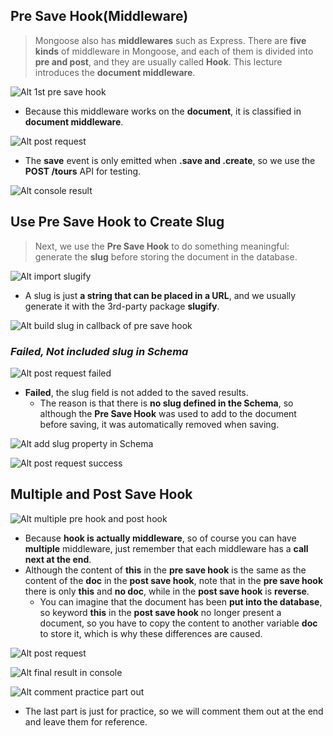 ## **Pre Save Hook(Middleware)**

> Mongoose also has **middlewares** such as Express. There are **five kinds** of middleware in Mongoose, and each of them is divided into **pre and post**, and they are usually called **Hook**.
> This lecture introduces the **document middleware**.

![Alt 1st pre save hook](pic/bandicam%202022-11-13%2012-37-39-423.jpg)

- Because this middleware works on the **document**, it is classified in **document middleware**.

![Alt post request](pic/bandicam%202022-11-13%2012-43-51-629.jpg)

- The **save** event is only emitted when **.save and .create**, so we use the **POST /tours** API for testing.

![Alt console result](pic/bandicam%202022-11-13%2012-46-12-617.jpg)

## **Use Pre Save Hook to Create Slug**

> Next, we use the **Pre Save Hook** to do something meaningful: generate the **slug** before storing the document in the database.

![Alt import slugify](pic/bandicam%202022-11-13%2012-48-13-553.jpg)

- A slug is just **a string that can be placed in a URL**, and we usually generate it with the 3rd-party package **slugify**.

![Alt build slug in callback of pre save hook](pic/bandicam%202022-11-13%2012-51-10-934.jpg)

### _Failed, Not included slug in Schema_

![Alt post request failed](pic/bandicam%202022-11-13%2012-53-22-728.jpg)

- **Failed**, the slug field is not added to the saved results.
  - The reason is that there is **no slug defined in the Schema**, so although the **Pre Save Hook** was used to add to the document before saving, it was automatically removed when saving.

![Alt add slug property in Schema](pic/bandicam%202022-11-13%2012-54-46-995.jpg)

![Alt post request success](pic/bandicam%202022-11-13%2012-55-52-908.jpg)

## **Multiple and Post Save Hook**

![Alt multiple pre hook and post hook](pic/bandicam%202022-11-13%2013-03-11-096.jpg)

- Because **hook is actually middleware**, so of course you can have **multiple** middleware, just remember that each middleware has a **call next at the end**.
- Although the content of **this** in the **pre save hook** is the same as the content of the **doc** in the **post save hook**, note that in the **pre save hook** there is only **this** and **no doc**, while in the **post save hook** is **reverse**.
  - You can imagine that the document has been **put into the database**, so keyword **this** in the **post save hook** no longer present a document, so you have to copy the content to another variable **doc** to store it, which is why these differences are caused.

![Alt post request](pic/bandicam%202022-11-13%2013-03-47-614.jpg)

![Alt final result in console](pic/bandicam%202022-11-13%2013-05-41-959.jpg)

![Alt comment practice part out](pic/bandicam%202022-11-13%2013-07-38-827.jpg)

- The last part is just for practice, so we will comment them out at the end and leave them for reference.
